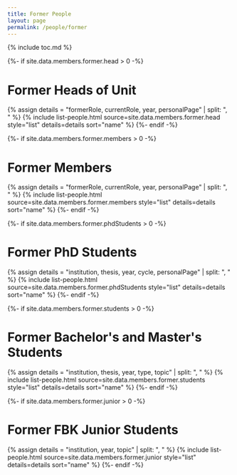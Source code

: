 ```yaml
---
title: Former People
layout: page
permalink: /people/former
---
```


{% include toc.md %}

{%- if site.data.members.former.head > 0 -%}
  <h1>Former Heads of Unit</h1>
  {% assign details = "formerRole, currentRole, year, personalPage" | split: ", " %}
  {% include list-people.html source=site.data.members.former.head style="list" details=details sort="name" %}
{%- endif -%}

{%- if site.data.members.former.members > 0 -%}
  <h1>Former Members</h1>
  {% assign details = "formerRole, currentRole, year, personalPage" | split: ", " %}
  {% include list-people.html source=site.data.members.former.members style="list" details=details sort="name" %}
{%- endif -%}

{%- if site.data.members.former.phdStudents > 0 -%}
  <h1>Former PhD Students</h1>
  {% assign details = "institution, thesis, year, cycle, personalPage" | split: ", " %}
  {% include list-people.html source=site.data.members.former.phdStudents style="list" details=details sort="name" %}
{%- endif -%}

{%- if site.data.members.former.students > 0 -%}
  <h1>Former Bachelor's and Master's Students</h1>
  {% assign details = "institution, thesis, year, type, topic" | split: ", " %}
  {% include list-people.html source=site.data.members.former.students style="list" details=details sort="name" %}
{%- endif -%}

{%- if site.data.members.former.junior > 0 -%}
  <h1>Former FBK Junior Students</h1>
  {% assign details = "institution, year, topic" | split: ", " %}
  {% include list-people.html source=site.data.members.former.junior style="list" details=details sort="name" %}
{%- endif -%}

